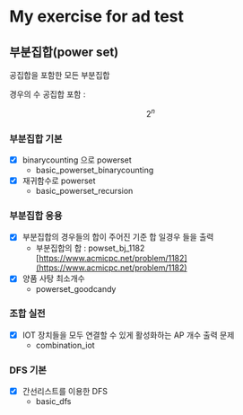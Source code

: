 My exercise for ad test
=======================

## 부분집합(power set)

공집합을 포함한 모든 부분집합

경우의 수 공집합 포함 : 

```math
2^n
```

### 부분집합 기본

- [x] binarycounting 으로 powerset
  * basic_powerset_binarycounting 
- [x] 재귀함수로 powerset
  * basic_powerset_recursion 

### 부분집합 응용

- [x] 부분집합의 경우들의 합이 주어진 기준 합 일경우 들을 출력
  * 부분집합의 합 : powset_bj_1182 [https://www.acmicpc.net/problem/1182](https://www.acmicpc.net/problem/1182)
- [x] 양품 사탕 최소개수
  * powerset_goodcandy

### 조합 실전

- [x] IOT 장치들을 모두 연결할 수 있게 활성화하는 AP 개수 출력 문제
  * combination_iot

### DFS 기본

- [x] 간선리스트를 이용한 DFS
  * basic_dfs
